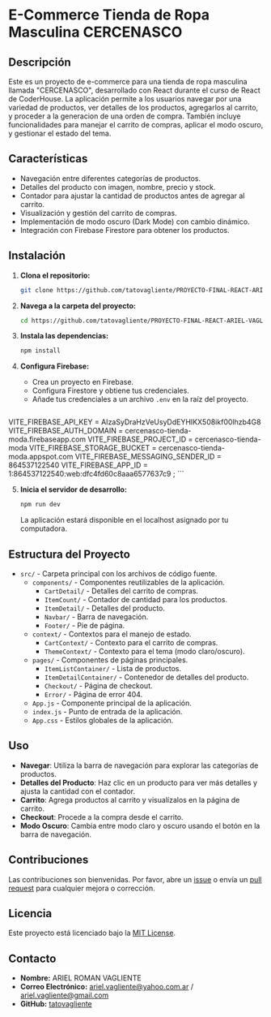 # E-Commerce Tienda de Ropa Masculina CERCENASCO

## Descripción

Este es un proyecto de e-commerce para una tienda de ropa masculina llamada "CERCENASCO", desarrollado con React durante el curso de React de CoderHouse. La aplicación permite a los usuarios navegar por una variedad de productos, ver detalles de los productos, agregarlos al carrito, y proceder a la generacion de una orden de compra. También incluye funcionalidades para manejar el carrito de compras, aplicar el modo oscuro, y gestionar el estado del tema.

## Características

- Navegación entre diferentes categorías de productos.
- Detalles del producto con imagen, nombre, precio y stock.
- Contador para ajustar la cantidad de productos antes de agregar al carrito.
- Visualización y gestión del carrito de compras.
- Implementación de modo oscuro (Dark Mode) con cambio dinámico.
- Integración con Firebase Firestore para obtener los productos.

## Instalación

1. **Clona el repositorio:**

    ```bash
    git clone https://github.com/tatovagliente/PROYECTO-FINAL-REACT-ARIEL-VAGLIENTE
    ```

2. **Navega a la carpeta del proyecto:**

    ```bash
    cd https://github.com/tatovagliente/PROYECTO-FINAL-REACT-ARIEL-VAGLIENTE
    ```

3. **Instala las dependencias:**

    ```bash
    npm install
    ```

4. **Configura Firebase:**

    - Crea un proyecto en Firebase.
    - Configura Firestore y obtiene tus credenciales.
    - Añade tus credenciales a un archivo `.env` en la raíz del proyecto.

    ```.env
VITE_FIREBASE_API_KEY = AIzaSyDraHzVeUsyDdEYHIKX508ikf00lhzb4G8
VITE_FIREBASE_AUTH_DOMAIN = cercenasco-tienda-moda.firebaseapp.com
VITE_FIREBASE_PROJECT_ID = cercenasco-tienda-moda
VITE_FIREBASE_STORAGE_BUCKET = cercenasco-tienda-moda.appspot.com
VITE_FIREBASE_MESSAGING_SENDER_ID = 864537122540
VITE_FIREBASE_APP_ID = 1:864537122540:web:dfc4fd60c8aaa6577637c9
;
    ```

5. **Inicia el servidor de desarrollo:**

    ```bash
    npm run dev
    ```

    La aplicación estará disponible en el localhost asignado por tu computadora.

## Estructura del Proyecto

- `src/` - Carpeta principal con los archivos de código fuente.
  - `components/` - Componentes reutilizables de la aplicación.
    - `CartDetail/` - Detalles del carrito de compras.
    - `ItemCount/` - Contador de cantidad para los productos.
    - `ItemDetail/` - Detalles del producto.
    - `Navbar/` - Barra de navegación.
    - `Footer/` - Pie de página.
  - `context/` - Contextos para el manejo de estado.
    - `CartContext/` - Contexto para el carrito de compras.
    - `ThemeContext/` - Contexto para el tema (modo claro/oscuro).
  - `pages/` - Componentes de páginas principales.
    - `ItemListContainer/` - Lista de productos.
    - `ItemDetailContainer/` - Contenedor de detalles del producto.
    - `Checkout/` - Página de checkout.
    - `Error/` - Página de error 404.
  - `App.js` - Componente principal de la aplicación.
  - `index.js` - Punto de entrada de la aplicación.
  - `App.css` - Estilos globales de la aplicación.
  
## Uso

- **Navegar**: Utiliza la barra de navegación para explorar las categorías de productos.
- **Detalles del Producto**: Haz clic en un producto para ver más detalles y ajusta la cantidad con el contador.
- **Carrito**: Agrega productos al carrito y visualízalos en la página de carrito.
- **Checkout**: Procede a la compra desde el carrito.
- **Modo Oscuro**: Cambia entre modo claro y oscuro usando el botón en la barra de navegación.

## Contribuciones

Las contribuciones son bienvenidas. Por favor, abre un [issue](https://github.com/tatovagliente/PROYECTO-FINAL-REACT-ARIEL-VAGLIENTE/issues) o envía un [pull request](https://github.com/tatovagliente/PROYECTO-FINAL-REACT-ARIEL-VAGLIENTE/pulls) para cualquier mejora o corrección.

## Licencia

Este proyecto está licenciado bajo la [MIT License](LICENSE).

## Contacto

- **Nombre:** ARIEL ROMAN VAGLIENTE
- **Correo Electrónico:** ariel.vagliente@yahoo.com.ar / ariel.vagliente@gmail.com
- **GitHub:** [tatovagliente](https://github.com/tatovagliente)